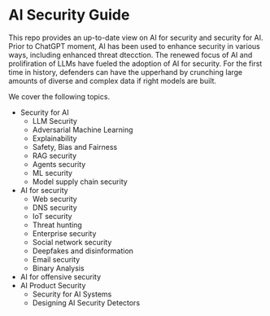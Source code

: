 # AI Security Guide

This repo provides an up-to-date view on AI for security and security for AI. Prior to ChatGPT moment, AI has been used to enhance security in various ways, including enhanced threat dtecction. The renewed focus of AI and prolifiration of LLMs have fueled the adoption of AI for security. For the first time in history, defenders can have the upperhand by crunching large amounts of diverse and complex data if right models are built. 

We cover the following topics.
* Security for AI
  * LLM Security
  * Adversarial Machine Learning
  * Explainability
  * Safety, Bias and Fairness
  * RAG security
  * Agents security
  * ML security
  * Model supply chain security
* AI for security
  * Web security
  * DNS security
  * IoT security
  * Threat hunting
  * Enterprise security
  * Social network security
  * Deepfakes and disinformation
  * Email security
  * Binary Analysis
* AI for offensive security
* AI Product Security
  * Security for AI Systems
  * Designing AI Security Detectors
